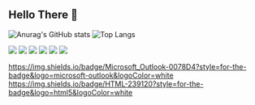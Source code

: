 ## Hello There 👋

<!--
**JoaoVikthor/JoaoVikthor** is a ✨ _special_ ✨ repository because its `README.md` (this file) appears on your GitHub profile.

Here are some ideas to get you started:

- 🔭 I’m currently working on Full Stack , Atualmente estou trabalahando com Full Stack
- 🌱 I’m currently learning Php, Sql , Estou Aprendendo Php e Sql
- 👯 I’m looking to collaborate on ...
- 🤔 I’m looking for help with ...
- 💬 Ask me about ...
- 📫 How to reach me: ...
- 😄 Pronouns: Ele/Dele
- ⚡ Fun fact: ...
-->

![Anurag's GitHub stats](https://github-readme-stats.vercel.app/api?username=JoaoVikthor&show_icons=true&bg_color=00000000)
![Top Langs](https://github-readme-stats.vercel.app/api/top-langs/?username=JoaoVikthor&hide_progress=true)

<img src="https://cdn.jsdelivr.net/gh/devicons/devicon@latest/icons/html5/html5-original-wordmark.svg" />     
<img src="https://cdn.jsdelivr.net/gh/devicons/devicon@latest/icons/css3/css3-original.svg" />
<img src="https://cdn.jsdelivr.net/gh/devicons/devicon@latest/icons/bootstrap/bootstrap-original-wordmark.svg" />
<img src="https://cdn.jsdelivr.net/gh/devicons/devicon@latest/icons/javascript/javascript-original.svg" />
<img src="https://cdn.jsdelivr.net/gh/devicons/devicon@latest/icons/azuresqldatabase/azuresqldatabase-original.svg" />
<img src="https://cdn.jsdelivr.net/gh/devicons/devicon@latest/icons/php/php-original.svg" />
          
https://img.shields.io/badge/Microsoft_Outlook-0078D4?style=for-the-badge&logo=microsoft-outlook&logoColor=white
https://img.shields.io/badge/HTML-239120?style=for-the-badge&logo=html5&logoColor=white
